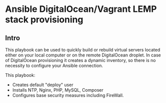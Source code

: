 # Ansible DigitalOcean/Vagrant LEMP stack provisioning

## Intro
This playbook can be used to quickly build or rebuild virtual servers located either on your local computer or on the remote DigitalOcean droplet. In case of DigitalOcean provisioning it creates a dynamic inventory, so there is no necessity to configure your Ansible connection.

This playbook:
* Creates default "deploy" user
* Installs NTP, Nginx, PHP, MySQL, Composer
* Configures base security measures including FireWall.
